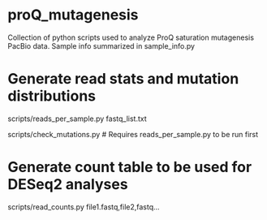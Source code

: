 # proQ_mutagenesis


Collection of python scripts used to analyze ProQ saturation mutagenesis PacBio data.
Sample info summarized in sample_info.py

# Generate read stats and mutation distributions

scripts/reads_per_sample.py fastq_list.txt

scripts/check_mutations.py # Requires reads_per_sample.py to be run first

# Generate count table to be used for DESeq2 analyses

scripts/read_counts.py file1.fastq,file2,fastq...